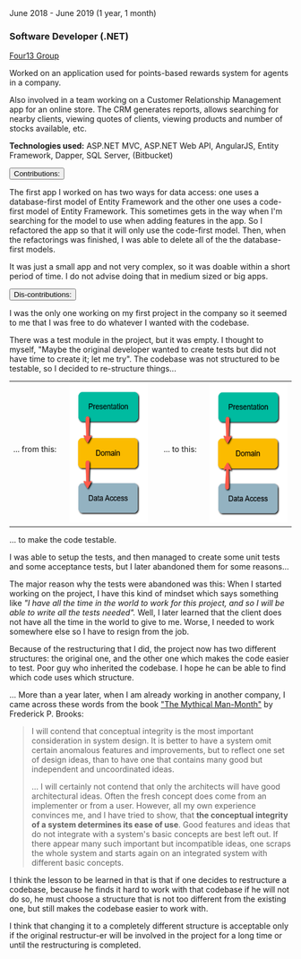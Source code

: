 <div class="">
    <div class="float-right">
        <span class="text-primary experience-date">June 2018 - June 2019 (1 year, 1 month)</span>
    </div>
    <div class="">
        <h3 class="mb-0">Software Developer (.NET)</h3>
        <div class="subheading mb-3">
            <a href="https://four13group.com/">Four13 Group</a>
        </div>
        <div class="col-md-10">
            <p>
                Worked on an application used for points-based rewards system for agents in a company.
            </p>
            <p>
                Also involved in a team working on a Customer Relationship Management app for an online store. The CRM generates reports, allows searching for nearby clients, viewing quotes of clients, viewing products and number of stocks available, etc.
            </p>
        </div>
        <p class="col-md-10 small">
            <strong>Technologies used:</strong> ASP.NET MVC, ASP.NET Web API, AngularJS, Entity Framework, Dapper, SQL Server, (Bitbucket)
        </p>
    </div>
</div>


<div class="col-md-10 accordion mt-2 d-print-none d-none" id="experience-5-four13-accordion">
    <div class="card">
        <div class="card-header p-0" id="experience-5-four13-heading-contributions">
            <p class="mb-0">
                <button class="btn btn-link btn-block text-left collapsed subheading-small" type="button" data-toggle="collapse" data-target="#experience-5-four13-collapse-contributions" aria-expanded="true" aria-controls="experience-5-four13-collapse-contributions">
                Contributions:
                </button>
            </p>
        </div>
        <div id="experience-5-four13-collapse-contributions" class="collapse" aria-labelledby="experience-5-four13-heading-contributions" data-parent="#experience-5-four13-accordion">
	        <div class="card-body">
                <div class="pr-3">
                    <p>
                        The first app I worked on has two ways for data access: one uses a database-first model of Entity Framework and the other one uses a code-first model of Entity Framework. This sometimes gets in the way when I'm searching for the model to use when adding features in the app. So I refactored the app so that it will only use the code-first model. Then, when the refactorings was finished, I was able to delete all of the the database-first models.
                    </p>
                    <p>
                        It was just a small app and not very complex, so it was doable within a short period of time. I do not advise doing that in medium sized or big apps.
                    </p>
                </div>
            </div>
        </div>
    </div>
    <div class="card">
        <div class="card-header p-0" id="experience-5-four13-heading-lessons-learned">
	        <p class="mb-0">
	            <button class="btn btn-link btn-block text-left collapsed subheading-small" type="button" data-toggle="collapse" data-target="#experience-5-four13-collapse-lessons-learned" aria-expanded="false" aria-controls="experience-5-four13-collapse-lessons-learned">
	            Dis-contributions:
	            </button>
	        </p>
        </div>
        <div id="experience-5-four13-collapse-lessons-learned" class="collapse" aria-labelledby="experience-5-four13-heading-lessons-learned" data-parent="#experience-5-four13-accordion">
	        <div class="card-body">
                <div class="pr-3">
                    <p>
                        I was the only one working on my first project in the company so it seemed to me that I was free to do whatever I wanted with the codebase.
                    </p>
                    <p>
                        There was a test module in the project, but it was empty. I thought to myself, "Maybe the original developer wanted to create tests but did not have time to create it; let me try". The codebase was not structured to be testable, so I decided to re-structure things...
                    </p>
                    <div class="mb-3">
                        <table>
                            <tbody>
                                <tr>
                                    <td>... from this: &nbsp;&nbsp;&nbsp;</td>
                                    <td>
                                        <a href="https://blog.ploeh.dk/2013/12/03/layers-onions-ports-adapters-its-all-the-same/">
                                            <img src="/images/2021/2021-05-22-simple-diagram-layered-architecture.png" height="250">
                                        </a>
                                    </td>
                                    <td>&nbsp;&nbsp;&nbsp; ... to this: &nbsp;&nbsp;&nbsp;</td>
                                    <td>
                                        <a href="https://blog.ploeh.dk/2013/12/03/layers-onions-ports-adapters-its-all-the-same/">
                                            <img src="/images/2021/2021-05-22-simple-diagram-clean-architecture.png" height="250">
                                        </a>
                                    </td>
                                </tr>
                                <!-- <tr>
                                    <td colspan="4">
                                        <small>(images are from Mark Seeman's post, <a href="https://blog.ploeh.dk/2013/12/03/layers-onions-ports-adapters-its-all-the-same/">"Layers, Onions, Ports, Adapters: it's all the same"</a>)</small>
                                    </td>
                                </tr> -->
                            </tbody>
                        </table>
                    </div>
                    <p>
                        ... to make the code testable.
                    </p>
                    <p>
                        I was able to setup the tests, and then managed to create some unit tests and some acceptance tests, but I later abandoned them for some reasons... 
                    </p>
                    <p>
                        The major reason why the tests were abandoned was this: When I started working on the project, I have this kind of mindset which says something like <em>"I have all the time in the world to work for this project, and so I will be able to write all the tests needed".</em> Well, I later learned that the client does not have all the time in the world to give to me. Worse, I needed to work somewhere else so I have to resign from the job.
                    </p>                    
                    <p>
                        Because of the restructuring that I did, the project now has two different structures: the original one, and the other one which makes the code easier to test. Poor guy who inherited the codebase. I hope he can be able to find which code uses which structure.
                    </p>                
                    <p>
                        ... More than a year later, when I am already working in another company, I came across these words from the book <a href="https://www.bookdepository.com/Mythical-Man-Month-Frederick-P-Brooks-Jr/9780201835953?a_aid=jflaga">"The Mythical Man-Month"</a> by Frederick P. Brooks:
                    </p>
                    <blockquote>                  
                        <p>
                            I will contend that conceptual integrity is the most important consideration in system design. It is better to have a system omit certain anomalous features and improvements, but to reflect one set of design ideas, than to have one that contains many good but independent and uncoordinated ideas.
                        </p>
                        <p>
                            ... I will certainly not contend that only the architects will have good architectural ideas. Often the fresh concept does come from an implementer or from a user. However, all my own experience convinces me, and I have tried to show, that <strong>the conceptual integrity of a system determines its ease of use</strong>. Good features and ideas that do not integrate with a system's basic concepts are best left out. If there appear many such important but incompatible ideas, one scraps the whole system and starts again on an integrated system with different basic concepts.
                        </p>
                    </blockquote>
                    <p>
                        I think the lesson to be learned in that is that if one decides to restructure a codebase, because he finds it hard to work with that codebase if he will not do so, he must choose a structure that is not too different from the existing one, but still makes the codebase easier to work with.
                    </p>
                    <p>
                        I think that changing it to a completely different structure is acceptable only if the original restructur-er will be involved in the project for a long time or until the restructuring is completed.
                    </p>
                    <!-- <p>
                        <small>(* the images in this section are from Mark Seeman's post, <a href="https://blog.ploeh.dk/2013/12/03/layers-onions-ports-adapters-its-all-the-same/">"Layers, Onions, Ports, Adapters: it's all the same"</a>)</small>
                    </p>                     -->
	            </div>
	        </div>
        </div>
    </div>
</div>

<div class="mb-5">

</div>
